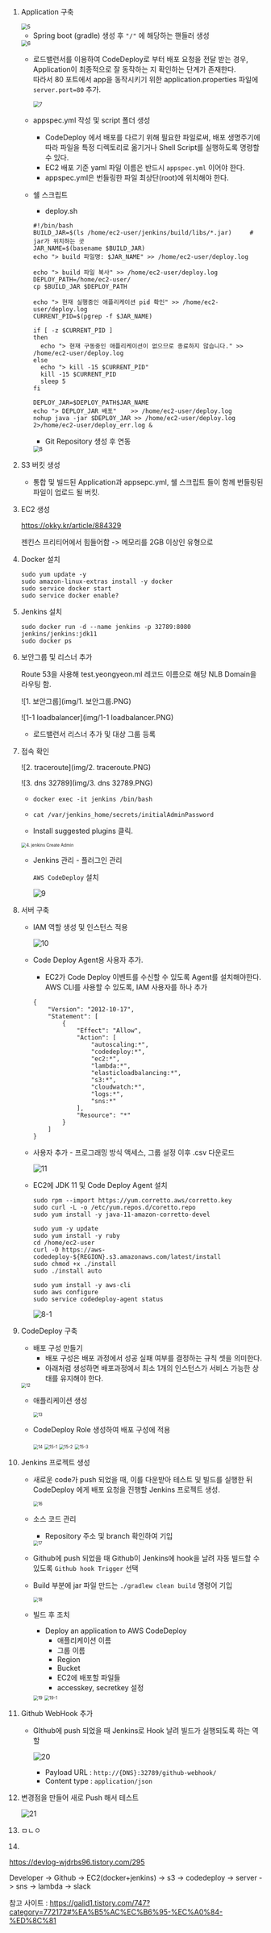 1. Application 구축

   <img src="img/5.PNG" alt="5" style="zoom:75%;" />

   * Spring boot (gradle) 생성 후 `"/"` 에 해당하는 핸들러 생성

   <img src="img/6.PNG" alt="6" style="zoom:75%;" />

   * 로드밸런서를 이용하여 CodeDeploy로 부터 배포 요청을 전달 받는 경우, Application이 최종적으로 잘 동작하는 지 확인하는 단계가 존재한다. </br>
     따라서 80 포트에서 app을 동작시키기 위한 application.properties 파일에 `server.port=80` 추가.

     <img src="img/7.PNG" alt="7" style="zoom:75%;" />

   * appspec.yml 작성 및 script 폴더 생성

     * CodeDeploy 에서 배포를 다르기 위해 필요한 파일로써, 배포 생명주기에 따라 파일을 특정 디렉토리로 옮기거나 Shell Script를 실행하도록 명령할 수 있다.
     * EC2 배포 기준 yaml 파일 이름은 반드시 `appspec.yml` 이어야 한다.
     * appspec.yml은 번들링한 파일 최상단(root)에 위치해야 한다.

   * 쉘 스크립트

     * deploy.sh

     ```shell
     #!/bin/bash
     BUILD_JAR=$(ls /home/ec2-user/jenkins/build/libs/*.jar)     # jar가 위치하는 곳
     JAR_NAME=$(basename $BUILD_JAR)
     echo "> build 파일명: $JAR_NAME" >> /home/ec2-user/deploy.log
     
     echo "> build 파일 복사" >> /home/ec2-user/deploy.log
     DEPLOY_PATH=/home/ec2-user/
     cp $BUILD_JAR $DEPLOY_PATH
     
     echo "> 현재 실행중인 애플리케이션 pid 확인" >> /home/ec2-user/deploy.log
     CURRENT_PID=$(pgrep -f $JAR_NAME)
     
     if [ -z $CURRENT_PID ]
     then
       echo "> 현재 구동중인 애플리케이션이 없으므로 종료하지 않습니다." >> /home/ec2-user/deploy.log
     else
       echo "> kill -15 $CURRENT_PID"
       kill -15 $CURRENT_PID
       sleep 5
     fi
     
     DEPLOY_JAR=$DEPLOY_PATH$JAR_NAME
     echo "> DEPLOY_JAR 배포"    >> /home/ec2-user/deploy.log
     nohup java -jar $DEPLOY_JAR >> /home/ec2-user/deploy.log 2>/home/ec2-user/deploy_err.log &
     ```

     * Git Repository 생성 후 연동

     <img src="img/8.PNG" alt="8" style="zoom:75%;" />

2. S3 버킷 생성

   * 통합 및 빌드된 Application과 appsepc.yml, 쉘 스크립트 들이 함께 번들링된 파일이 업로드 될 버킷.

3. EC2 생성

   https://okky.kr/article/884329

   젠킨스 프리티어에서 힘들어함 -> 메모리를 2GB 이상인 유형으로

4. Docker 설치

   ```shell
   sudo yum update -y
   sudo amazon-linux-extras install -y docker
   sudo service docker start
   sudo service docker enable?
   ```

5. Jenkins 설치

   ```shell
   sudo docker run -d --name jenkins -p 32789:8080 jenkins/jenkins:jdk11
   sudo docker ps
   ```

6. 보안그룹 및 리스너 추가

   Route 53을 사용해 test.yeongyeon.ml 레코드 이름으로 해당 NLB Domain을 라우팅 함.

   ![1. 보안그룹](img/1. 보안그룹.PNG)

   ![1-1 loadbalancer](img/1-1 loadbalancer.PNG)

   * 로드밸런서 리스너 추가 및 대상 그룹 등록

7. 접속 확인

   ![2. traceroute](img/2. traceroute.PNG)

   ![3. dns 32789](img/3. dns 32789.PNG)

   * `docker exec -it jenkins /bin/bash`

   * `cat /var/jenkins_home/secrets/initialAdminPassword`

   * Install suggested plugins 클릭.

   <img src="img/4. jenkins Create Admin.PNG" alt="4. jenkins Create Admin" style="zoom:60%;" />

   * Jenkins 관리 - 플러그인 관리

     `AWS CodeDeploy` 설치

     ![9](img/9.PNG)

8. 서버 구축

   * IAM 역할 생성 및 인스턴스 적용

     ![10](img/10.PNG)

   * Code Deploy Agent용 사용자 추가.

     * EC2가 Code Deploy 이벤트를 수신할 수 있도록 Agent를 설치해야한다. AWS CLI를 사용할 수 있도록, IAM 사용자를 하나 추가

     ```
     {
         "Version": "2012-10-17",
         "Statement": [
             {
                 "Effect": "Allow",
                 "Action": [
                     "autoscaling:*",
                     "codedeploy:*",
                     "ec2:*",
                     "lambda:*",
                     "elasticloadbalancing:*",
                     "s3:*",
                     "cloudwatch:*",
                     "logs:*",
                     "sns:*"
                 ],
                 "Resource": "*"
             }
         ]
     }
     ```

   * 사용자 추가 - 프로그래밍 방식 액세스, 그룹 설정 이후 .csv 다운로드

     ![11](img/11.PNG)

   * EC2에 JDK 11 및 Code Deploy Agent 설치

     ```shell
     sudo rpm --import https://yum.corretto.aws/corretto.key
     sudo curl -L -o /etc/yum.repos.d/coretto.repo 
     sudo yum install -y java-11-amazon-corretto-devel
     
     sudo yum -y update
     sudo yum install -y ruby
     cd /home/ec2-user
     curl -O https://aws-codedeploy-${REGION}.s3.amazonaws.com/latest/install
     sudo chmod +x ./install
     sudo ./install auto
     
     sudo yum install -y aws-cli
     sudo aws configure
     sudo service codedeploy-agent status
     ```

     ![8-1](img/8-1.PNG)

9. CodeDeploy 구축

   * 배포 구성 만들기
     * 배포 구성은 배포 과정에서 성공 실패 여부를 결정하는 규칙 셋을 의미한다.
     * 아래처럼 생성하면 배포과정에서 최소 1개의 인스턴스가 서비스 가능한 상태를 유지해야 한다.

   <img src="img/12.PNG" alt="12" style="zoom:60%;" />

   * 애플리케이션 생성

     <img src="img/13.PNG" alt="13" style="zoom:60%;" />

   * CodeDeploy Role 생성하여 배포 구성에 적용

     <img src="img/14.PNG" alt="14" style="zoom:60%;" />

     <img src="img/15-1.PNG" alt="15-1" style="zoom:60%;" />

     <img src="img/15-2.PNG" alt="15-2" style="zoom:60%;" />

     <img src="img/15-3.PNG" alt="15-3" style="zoom:60%;" />

10. Jenkins 프로젝트 생성

    * 새로운 code가 push 되었을 때, 이를 다운받아 테스트 및 빌드를 실행한 뒤 CodeDeploy 에게 배포 요청을 진행할 Jenkins 프로젝트 생성.

      <img src="img/16.PNG" alt="16" style="zoom:60%;" />

    * 소스 코드 관리

      * Repository 주소 및 branch 확인하여 기입

      <img src="img/17.PNG" alt="17" style="zoom:60%;" />

    * Github에 push 되었을 때 Github이 Jenkins에 hook을 날려 자동 빌드할 수 있도록 `Github hook Trigger` 선택

    * Build 부분에 jar 파일 만드는 `./gradlew clean build`  명령어 기입

      <img src="img/18.PNG" alt="18" style="zoom:60%;" />

    * 빌드 후 조치

      * Deploy an application to AWS CodeDeploy
        * 애플리케이션 이름
        * 그룹 이름
        * Region
        * Bucket
        * EC2에 배포할 파일들
        * accesskey, secretkey 설정

      <img src="img/19.PNG" alt="19" style="zoom:60%;" />

      <img src="img/19-1.PNG" alt="19-1" style="zoom:60%;" />

11. Github WebHook 추가

    * GIthub에 push 되었을 때 Jenkins로 Hook 날려 빌드가 실행되도록 하는 역할

      ![20](img/20.PNG)

      * Payload URL : `http://{DNS}:32789/github-webhook/`
      * Content type : `application/json`

12. 변경점을 만들어 새로 Push 해서 테스트

    ![21](img/21.PNG)

13. ㅁㄴㅇ

14. 













https://devlog-wjdrbs96.tistory.com/295

Developer -> Github -> EC2(docker+jenkins) -> s3 -> codedeploy -> server -> sns -> lambda -> slack

참고 사이트 : https://galid1.tistory.com/747?category=772172#%EA%B5%AC%EC%B6%95-%EC%A0%84-%ED%8C%81